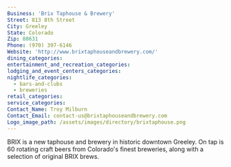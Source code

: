 ```yaml
---
Business: 'Brix Taphouse & Brewery'
Street: 813 8th Street
City: Greeley
State: Colorado
Zip: 80631
Phone: (970) 397-6146
Website: 'http://www.brixtaphouseandbrewery.com/'
dining_categories:
entertainment_and_recreation_categories:
lodging_and_event_centers_categories:
nightlife_categories:
  - bars-and-clubs
  - breweries
retail_categories:
service_categories:
Contact_Name: Troy Milburn
Contact_Email: contact-us@brixtaphouseandbrewery.com
Logo_image_path: /assets/images/directory/brixtaphouse.png
---
```



BRIX is a new taphouse and brewery in historic downtown Greeley. On tap is 60 rotating craft beers from Colorado's finest breweries, along with a selection of original BRIX brews.